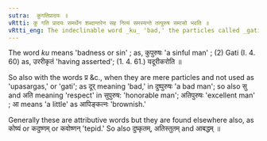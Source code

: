```yaml
---
sutra:  कुगतिप्रादयः ॥ 
vRtti: कु गति प्रादयः समर्थेन शब्दान्तरेन सह नित्यं समस्यन्ते तत्पुरुष समासो भवति ॥
vRtti_eng: The indeclinable word _ku_ 'bad,' the particles called _gati_, and the prepositions _pra_, &c., are invariably compounded with other words with which they are in construction; and the resulting compound is _Tat purusha_. 
---
```

The word _ku_ means 'badness or sin' ; as, कुपुरुषः 'a sinful man' ; (2) Gati (I. 4. 60) as, उररीकृतं 'having asserted'; (1. 4. 61.) यदूरीकरोति ॥
 
So also with the words प्र &c., when they are mere particles and not used as 'upasargas,' or 'gati'; as दूर् meaning 'bad,' in दुष्पुरुषः 'a bad man'; so also सु and अति meaning 'respect' in सुपुरुष: 'honorable man'; अतिपुरुषः 'excellent man' ; आ means 'a little' as आपिङ्कत्नः 'brownish.'
 
Generally these are attributive words but they are found elsewhere also, as कोष्यं or कदुष्णम् or कवोष्णन् 'tepid.' So also दुष्कृतम्, अतिस्तुतम् and आबद्धम् ॥
 

